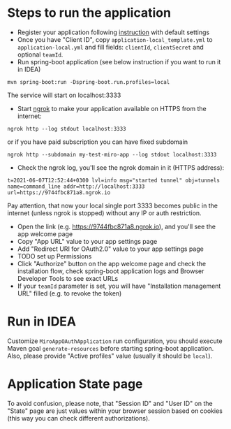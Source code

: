 
# Steps to run the application
- Register your application following [instruction](https://developers.miro.com/docs/getting-started)
  with default settings
- Once you have "Client ID", copy `application-local_template.yml` to `application-local.yml` and fill fields:
`clientId`, `clientSecret` and optional `teamId`.
- Run spring-boot application (see below instruction if you want to run it in IDEA)
```shell
mvn spring-boot:run -Dspring-boot.run.profiles=local
```
The service will start on localhost:3333
- Start [ngrok](https://ngrok.com/product) to make your application available on HTTPS from the internet:
```shell
ngrok http --log stdout localhost:3333
```
or if you have paid subscription you can have fixed subdomain
```shell
ngrok http --subdomain my-test-miro-app --log stdout localhost:3333
```
- Check the ngrok log, you'll see the ngrok domain in it (HTTPS address):
```
t=2021-06-07T12:52:44+0300 lvl=info msg="started tunnel" obj=tunnels name=command_line addr=http://localhost:3333 url=https://9744fbc871a8.ngrok.io
```
Pay attention, that now your local single port 3333 becomes public in the internet (unless ngrok is stopped) 
without any IP or auth restriction.
* Open the link (e.g. https://9744fbc871a8.ngrok.io), and you'll see the app welcome page
* Copy "App URL" value to your app settings page
* Add "Redirect URI for OAuth2.0" value to your app settings page
* TODO set up Permissions
* Click "Authorize" button on the app welcome page and check the installation flow, check spring-boot application
logs and Browser Developer Tools to see exact URLs
* If your `teamId` parameter is set, you will have "Installation management URL" filled (e.g. to revoke the token)

# Run in IDEA
Customize `MiroAppOAuthApplication` run configuration, you should execute Maven goal `generate-resources`
before starting spring-boot application. Also, please provide "Active profiles" value (usually it should be `local`).

# Application State page
To avoid confusion, please note, that "Session ID" and "User ID" on the "State" page are just values within your
browser session based on cookies (this way you can check different authorizations).

